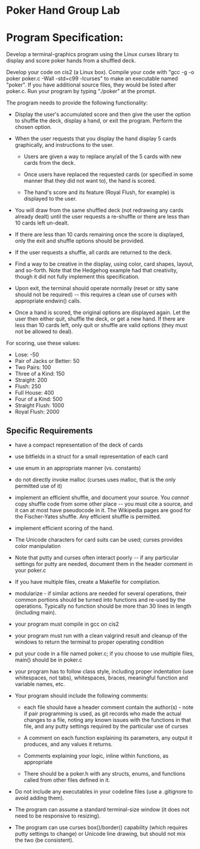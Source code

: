 # Poker Hand Group Lab

# Program Specification:

Develop a terminal-graphics program using the Linux curses library to display and score poker hands from a shuffled deck.

Develop your code on cis2 (a Linux box). Compile your code with "gcc -g -o poker poker.c -Wall -std=c99 -lcurses" to make an executable named "poker". If you have additional source files, they would be listed after poker.c. Run your program by typing "./poker" at the prompt.

The program needs to provide the following functionality:

* Display the user's accumulated score and then give the user the option to shuffle the deck, display a hand, or exit the program. Perform the chosen option.

* When the user requests that you display the hand display 5 cards graphically, and instructions to the user.

  * Users are given a way to replace any/all of the 5 cards with new cards from the deck.

  * Once users have replaced the requested cards (or specified in some manner that they did not want to), the hand is scored.

  * The hand's score and its feature (Royal Flush, for example) is displayed to the user.

* You will draw from the same shuffled deck (not redrawing any cards already dealt) until the user requests a re-shuffle or there are less than 10 cards left un-dealt. 

* If there are less than 10 cards remaining once the score is displayed, only the exit and shuffle options should be provided.

* If the user requests a shuffle, all cards are returned to the deck.

* Find a way to be creative in the display, using color, card shapes, layout, and so-forth. Note that the Hedgehog example had that creativity, though it did not fully implement this specification.

* Upon exit, the terminal should operate normally (reset or stty sane should not be required) -- this requires a clean use of curses with appropriate endwin() calls.

* Once a hand is scored, the original options are displayed again. Let the user then either quit, shuffle the deck, or get a new hand. If there are less than 10 cards left, only quit or shuffle are valid options (they must not be allowed to deal).

For scoring, use these values:

* Lose: -50
* Pair of Jacks or Better: 50
* Two Pairs: 100
* Three of a Kind: 150
* Straight: 200
* Flush: 250
* Full House: 400
* Four of a Kind: 500
* Straight Flush: 1000
* Royal Flush: 2000


## Specific Requirements

* have a compact representation of the deck of cards

* use bitfields in a struct for a small representation of each card

* use enum in an appropriate manner (vs. constants)

* do not directly invoke malloc (curses uses malloc, that is the only permitted use of it)

* implement an efficient shuffle, and document your source. You *cannot* copy shuffle code from some other place -- you must cite a source, and it can at most have pseudocode in it. The Wikipedia pages are good for the Fischer-Yates shuffle. Any efficient shuffle is permitted.

* implement efficient scoring of the hand.

* The Unicode characters for card suits can be used; curses provides color manipulation

* Note that putty and curses often interact poorly -- if any particular settings for putty are needed, document them in the header comment in your poker.c

* If you have multiple files, create a Makefile for compilation.

* modularize - if similar actions are needed for several operations, their common portions should be turned into functions and re-used by the operations. Typically no function should be more than 30 lines in length (including main).

* your program must compile in gcc on cis2

* your program must run with a clean valgrind result and cleanup of the windows to return the terminal to proper operating condition

* put your code in a file named poker.c; if you choose to use multiple files, main() should be in poker.c 

* your program has to follow class style, including proper indentation (use whitespaces, not tabs), whitespaces, braces, meaningful function and variable names, etc.

* Your program should include the following comments:

  * each file should have a header comment contain the author(s) - note if pair programming is used, as git records who made the actual changes to a file, noting any known issues with the functions in that file, and any putty settings required by the particular use of curses

  * A comment on each function explaining its parameters, any output it produces, and any values it returns.

  * Comments explaining your logic, inline within functions, as appropriate

  * There should be a poker.h with any structs, enums, and functions called from other files defined in it.

* Do not include any executables in your codeline files (use a .gitignore to avoid adding them).

* The program can assume a standard terminal-size window (it does not need to be responsive to resizing).

* The program can use curses box()/border() capability (which requires putty settings to change) or Unicode line drawing, but should not mix the two (be consistent).
